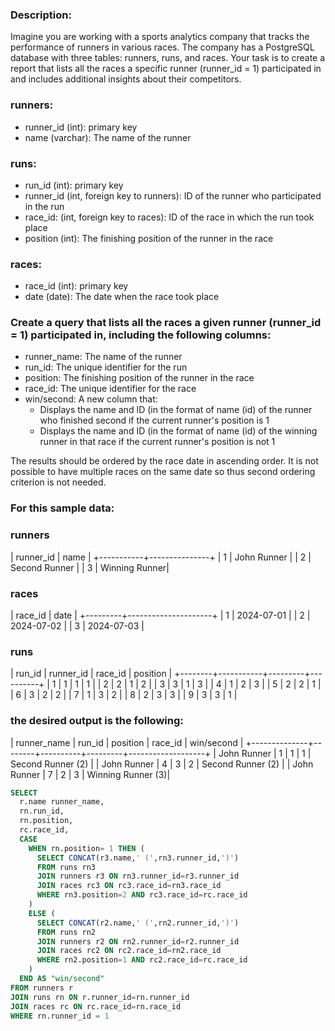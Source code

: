 ### Description:
Imagine you are working with a sports analytics company that tracks the performance of runners in various races. The company has a PostgreSQL database with three tables: runners, runs, and races. Your task is to create a report that lists all the races a specific runner (runner_id  = 1) participated in and includes additional insights about their competitors.

### runners:
- runner_id (int): primary key
- name (varchar): The name of the runner

### runs:
- run_id (int): primary key
- runner_id (int, foreign key to runners): ID of the runner who participated in the run
- race_id: (int, foreign key to races): ID of the race in which the run took place
- position (int): The finishing position of the runner in the race

### races:
- race_id (int): primary key
- date (date): The date when the race took place

### Create a query that lists all the races a given runner (runner_id  = 1) participated in, including the following columns:
- runner_name: The name of the runner
- run_id: The unique identifier for the run
- position: The finishing position of the runner in the race
- race_id: The unique identifier for the race
- win/second: A new column that:
    - Displays the name and ID (in the format of name (id) of the runner who finished second if the current runner's position is 1
    - Displays the name and ID (in the format of name (id) of the winning runner in that race if the current runner's position is not 1

The results should be ordered by the race date in ascending order. It is not possible to have multiple races on the same date so thus second ordering criterion is not needed.

### For this sample data:

### runners
| runner_id | name          |
+-----------+---------------+
|         1 | John Runner   |
|         2 | Second Runner |
|         3 | Winning Runner|

### races
| race_id | date                |
+---------+---------------------+
|       1 | 2024-07-01          |
|       2 | 2024-07-02          |
|       3 | 2024-07-03          |

### runs
| run_id | runner_id | race_id | position |
+--------+-----------+---------+----------+
|      1 |         1 |       1 |        1 |
|      2 |         2 |       1 |        2 |
|      3 |         3 |       1 |        3 |
|      4 |         1 |       2 |        3 |
|      5 |         2 |       2 |        1 |
|      6 |         3 |       2 |        2 |
|      7 |         1 |       3 |        2 |
|      8 |         2 |       3 |        3 |
|      9 |         3 |       3 |        1 |

### the desired output is the following:
| runner_name  | run_id | position | race_id | win/second        |
+--------------+--------+----------+---------+-------------------+
| John Runner  |      1 |        1 |       1 | Second Runner (2) |
| John Runner  |      4 |        3 |       2 | Second Runner (2) |
| John Runner  |      7 |        2 |       3 | Winning Runner (3)|

```sql
SELECT
  r.name runner_name,
  rn.run_id,
  rn.position,
  rc.race_id,
  CASE
    WHEN rn.position= 1 THEN (
      SELECT CONCAT(r3.name,' (',rn3.runner_id,')')
      FROM runs rn3
      JOIN runners r3 ON rn3.runner_id=r3.runner_id
      JOIN races rc3 ON rc3.race_id=rn3.race_id
      WHERE rn3.position=2 AND rc3.race_id=rc.race_id  
    )
    ELSE (
      SELECT CONCAT(r2.name,' (',rn2.runner_id,')')
      FROM runs rn2
      JOIN runners r2 ON rn2.runner_id=r2.runner_id
      JOIN races rc2 ON rc2.race_id=rn2.race_id
      WHERE rn2.position=1 AND rc2.race_id=rc.race_id
    )
  END AS "win/second"
FROM runners r
JOIN runs rn ON r.runner_id=rn.runner_id
JOIN races rc ON rc.race_id=rn.race_id
WHERE rn.runner_id = 1
```